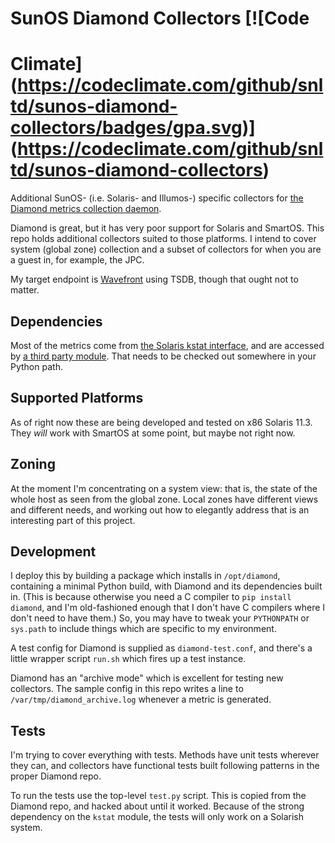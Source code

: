 # SunOS Diamond Collectors [![Code
# Climate](https://codeclimate.com/github/snltd/sunos-diamond-collectors/badges/gpa.svg)](https://codeclimate.com/github/snltd/sunos-diamond-collectors)

Additional SunOS- (i.e. Solaris- and Illumos-) specific collectors
for [the Diamond metrics collection
daemon](https://github.com/python-diamond/Diamond).

Diamond is great, but it has very poor support for Solaris and
SmartOS. This repo holds additional collectors suited to those
platforms. I intend to cover system (global zone) collection and a
subset of collectors for when you are a guest in, for example, the
JPC.

My target endpoint is [Wavefront](https://www.wavefront.com) using
TSDB, though that ought not to matter.

## Dependencies

Most of the metrics come from [the Solaris kstat
interface](https://docs.oracle.com/cd/E18752_01/html/816-5166/kstat-1m.html),
and are accessed by [a third party
module](https://github.com/pyhedgehog/kstat.git). That needs to be
checked out somewhere in your Python path.

## Supported Platforms

As of right now these are being developed and tested on x86 Solaris
11.3. They *will* work with SmartOS at some point, but maybe not
right now.

## Zoning

At the moment I'm concentrating on a system view: that is, the state
of the whole host as seen from the global zone. Local zones have
different views and different needs, and working out how to
elegantly address that is an interesting part of this project.

## Development

I deploy this by building a package which installs in
`/opt/diamond`, containing a minimal Python build, with Diamond and
its dependencies built in.  (This is because otherwise you need a C
compiler to `pip install diamond`, and I'm old-fashioned enough that
I don't have C compilers where I don't need to have them.) So, you
may have to tweak your `PYTHONPATH` or `sys.path` to include things
which are specific to my environment.

A test config for Diamond is supplied as `diamond-test.conf`, and
there's a little wrapper script `run.sh` which fires up a test
instance.

Diamond has an "archive mode" which is excellent for testing new
collectors. The sample config in this repo writes a line to
`/var/tmp/diamond_archive.log` whenever a metric is generated.

## Tests

I'm trying to cover everything with tests. Methods have unit tests
wherever they can, and collectors have functional tests built
following patterns in the proper Diamond repo.

To run the tests use the top-level `test.py` script. This is copied
from the Diamond repo, and hacked about until it worked. Because of
the strong dependency on the `kstat` module, the tests will only
work on a Solarish system.
